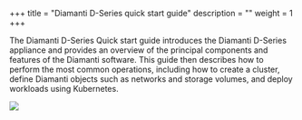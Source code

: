 +++
title = "Diamanti D-Series quick start guide"
description = ""
weight = 1
+++

The Diamanti D-Series Quick start guide introduces
the Diamanti D-Series appliance and provides an overview of
the principal components and features of the Diamanti software.
This guide then describes how to perform the most common operations,
including how to create a cluster, define Diamanti objects such
as networks and storage volumes, and deploy workloads using
Kubernetes.

![](/img/dscreen.png)